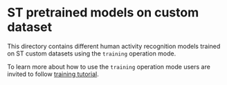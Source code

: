 # ST pretrained models on custom dataset

This directory contains different human activity recognition models trained on ST custom datasets using the `training` operation mode.

To learn more about how to use the `training` operation mode users are invited to follow [training tutorial](../../../src/training/README.md).
